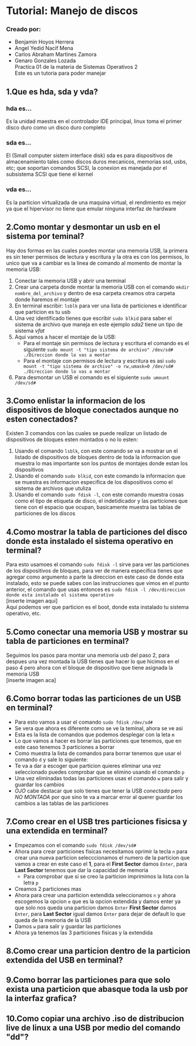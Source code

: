 # Tutorial: Manejo de discos
### Creado por:
* Benjamin Hoyos Herrera 
* Angel Yedid Nacif Mena
* Carlos Abraham Martines Zamora
* Genaro Gonzales Lozada  
Practica 01 de la materia de Sistemas Operativos 2  
Este es un tutoria para poder manejar 


## 1.Que es hda, sda y vda?
### hda es...
Es la unidad maestra en el controlador IDE principal, linux toma el primer disco duro como un disco duro completo 
### sda es...
El (Small computer sistem interface disk) sda es para dispositivos de almacenamiento tales como discos duros mecanicos, memorias ssd, usbs, etc; que soportan comandos SCSI, la conexion es manejada por el subsistema SCSI que tiene el kernel
### vda es...
Es la particion virtualizada de una maquina virtual, el rendimiento es mejor  ya que el hipervisor no tiene que emular ninguna interfaz de hardware

## 2.Como montar y desmontar un usb en el sistema por teminal?
Hay dos formas en las cuales puedes montar una memoria USB, la primera es sin tener permisos de lectura y escritura y la otra es con los permisos, lo unico que va   a cambiar es la linea de comando al momento de montar la memoria USB:

1. Conectar la memoria USB y abrir una terminal    
2. Crear una carpeta donde montar la memoria USB con el comando ```mkdir nombre_del_archivo``` y dentro de esa carpeta creamos otra carpeta donde haremos el montaje    
3. En terminal escribir: ```lsblk``` para ver una lista de particiones e identificar que particion es tu usb    
4. Una vez identificado tienes que escribir ```sudo blkid``` para saber el sistema de archivo que maneja en este ejemplo *sda2* tiene un tipo de sistema *vfat*    
5. Aqui vamos a hacer el montaje de la USB:
    - Para el montaje sin permisos de lectura y escritura el comando es el siguiente ```sudo mount -t "tipo sistema de archivo" /dev/sd# ./Direccion donde lo vas a montar```    
    - Para el montaje con permisos de lectura y escritura es asi ```sudo mount -t "tipo sistema de archivo" -o rw,umask=0 /dev/sd# ./Direccion donde lo vas a montar```    
6. Para desmontar un USB el comando es el siguiente ```sudo umount /dev/sd#```    


## 3.Como enlistar la informacion de los dispositivos de bloque conectados aunque no esten conectados?
Existen 3 comandos con las cuales se puede realizar un listado de dispositivos de bloques esten montados o no lo esten:
1. Usando el comando ```lsblk```, con este comando se va a mostrar un el listado de dispositivos de bloques dentro de toda la informacion que muestra lo mas importante son los puntos de montajes donde estan los dispositivos 
2. Usando el comando ```sudo blkid```, con este comando la informacion que se muestra es informacion especifica de los dispositivos como el sistema de archivos que utuliza
3. Usando el comando ```sudo fdisk -l```, con este comando muestra cosas como el tipo de etiqueta de disco, el indetidicador y las particiones que tiene con el espacio que ocupan, basicamente muestra las tablas de particiones de los discos

## 4.Como mostrar la tabla de particiones del disco donde esta instalado el sistema operativo en terminal?
Para esto usamoes el comando ```sudo fdisk -l``` sirve para ver las particiones de los dispositivos de bloques, para ver de manera especifica tienes que agregar como argumento a parte la direccion en este caso de donde esta instalado, esto se puede sabes con las instrucciones que vimos en el punto anterior, el comando que usas entonces es ```sudo fdisk -l /dev/direccion donde esta instalado el sistema operativo```    
[inserte imagen aqui]    
Aqui podemos ver que particion es el boot, donde esta instalado tu sistema operativo, etc.    

## 5.Como conectar una memoria USB y mostrar su tabla de particiones en terminal?
Seguimos los pasos para montar una memoria usb del paso 2, para despues una vez montada la USB tienes que hacer lo que hicimos en el paso 4 pero ahora con el bloque de dispositivo que tiene asignada la memoria USB    
[inserte imagen aca]    


## 6.Como borrar todas las particiones de un USB en terminal?
* Para esto vamos a usar el comando ```sudo fdisk /dev/sd#```    
* Se vera que ahora es diferente como se ve la teminal, ahora se ve asi    
* Esta es la lista de comandos que podemos desplegar con la leta ```m```   
* Lo que vamos a hacer es borrar las particiones que tenemos, que en este caso tenemos 3 particiones a borrar
* Como muestra la lista de comandos para borrar tenemos que usar el comando ```d``` y sale lo siguiente:
* Te va a dar a escoger que particion quieres eliminar una vez seleccionado puedes comprobar que se elimino usando el comando ```p```
* Una vez eliminadas todas las particiones usas el comando ```w``` para salir y guardar los cambios
* *OJO* cabe destacar que solo tienes que tener la USB *conectada* pero *NO MONTADA* por que sino te va a marcar error al querer guardar los cambios a las tablas de las particiones

## 7.Como crear en el USB tres particiones fisicsa y una extendida en terminal?
* Empezamos con el comando ```sudo fdisk /dev/sd#```
* Ahora para crear particiones fisicas necesitamos oprimir la tecla ```n``` para crear una nueva particion selecccionamos el numero de la particion que vamos a crear en este caso el __1__, para el __First Sector__ damos ```Enter```, para __Last Sector__ tenemos que dar la capacidad de memoria
    - Para comprobar que si se creo la particion imprimimos la lista con la letra ```p```
* Creamos 2 particiones mas
* Ahora para crear una particion extendida seleccionamos ```n``` y ahora escogemos la opcion ```e``` que es la opcion extendida y damos enter ya que solo nos queda una particion damos ```Enter``` __First Sector__ damos ```Enter```, para __Last Sector__ igual damos ```Enter``` para dejar de default lo que queda de la memoria de la USB
* Damos ```w``` para salir y guardar las particiones
* Ahora ya tenemos las 3 particiones fisicas y la extendida

## 8.Como crear una particion dentro de la particion extendida del USB en terminal?


## 9.Como borrar las particiones para que solo exista una particion que abasque toda la usb por la interfaz grafica?

## 10.Como copiar una archivo .iso de distribucion live de linux a una USB por medio del comando "dd"?